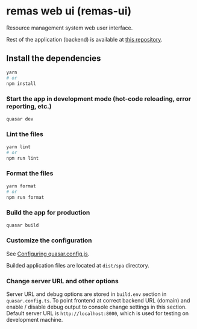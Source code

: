 # remas web ui (remas-ui)

Resource management system web user interface.

Rest of the application (backend) is available at [this repository](https://github.com/xraurp/remas).

## Install the dependencies

```bash
yarn
# or
npm install
```

### Start the app in development mode (hot-code reloading, error reporting, etc.)

```bash
quasar dev
```

### Lint the files

```bash
yarn lint
# or
npm run lint
```

### Format the files

```bash
yarn format
# or
npm run format
```

### Build the app for production

```bash
quasar build
```

### Customize the configuration

See [Configuring quasar.config.js](https://v2.quasar.dev/quasar-cli-vite/quasar-config-js).

Builded application files are located at `dist/spa` directory.

### Change server URL and other options

Server URL and debug options are stored in `build.env` section in `quasar.config.ts`.
To point frontend at correct backend URL (domain) and enable / disable debug output to console change settings in this section.
Default server URL is `http://localhost:8000`, which is used for testing on development machine.
